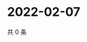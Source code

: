 # 2022-02-07

共 0 条

<!-- BEGIN WEIBO -->
<!-- 最后更新时间 Mon Feb 07 2022 10:31:28 GMT+0800 (China Standard Time) -->

<!-- END WEIBO -->
